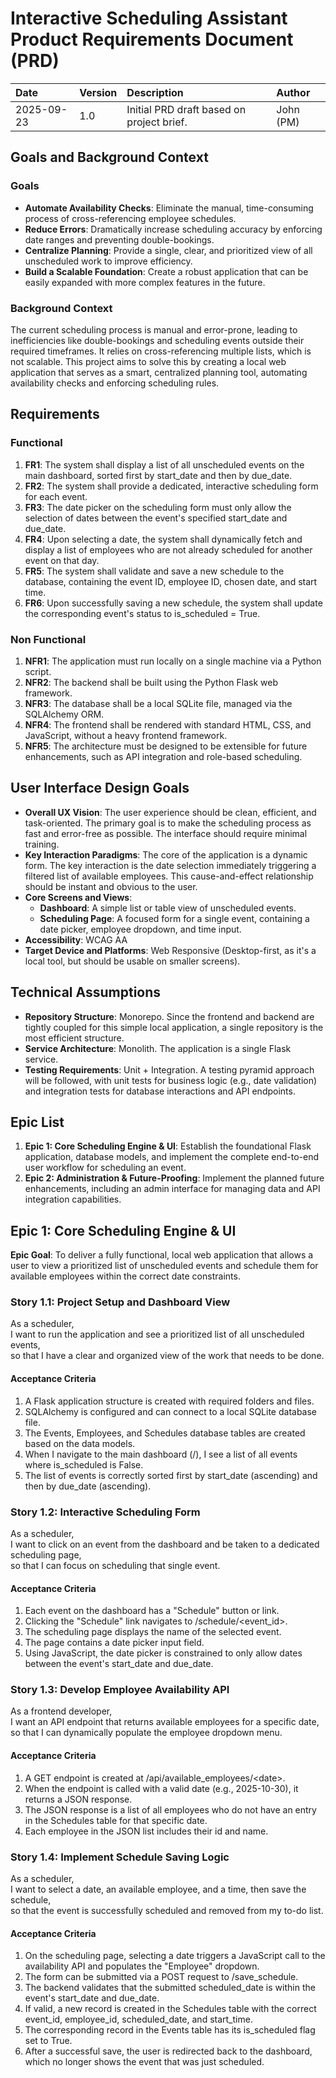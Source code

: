 # **Interactive Scheduling Assistant Product Requirements Document (PRD)**

| Date | Version | Description | Author |
| :---- | :---- | :---- | :---- |
| 2025-09-23 | 1.0 | Initial PRD draft based on project brief. | John (PM) |

## **Goals and Background Context**

### **Goals**

* **Automate Availability Checks**: Eliminate the manual, time-consuming process of cross-referencing employee schedules.  
* **Reduce Errors**: Dramatically increase scheduling accuracy by enforcing date ranges and preventing double-bookings.  
* **Centralize Planning**: Provide a single, clear, and prioritized view of all unscheduled work to improve efficiency.  
* **Build a Scalable Foundation**: Create a robust application that can be easily expanded with more complex features in the future.

### **Background Context**

The current scheduling process is manual and error-prone, leading to inefficiencies like double-bookings and scheduling events outside their required timeframes. It relies on cross-referencing multiple lists, which is not scalable. This project aims to solve this by creating a local web application that serves as a smart, centralized planning tool, automating availability checks and enforcing scheduling rules.

## **Requirements**

### **Functional**

1. **FR1**: The system shall display a list of all unscheduled events on the main dashboard, sorted first by start\_date and then by due\_date.  
2. **FR2**: The system shall provide a dedicated, interactive scheduling form for each event.  
3. **FR3**: The date picker on the scheduling form must only allow the selection of dates between the event's specified start\_date and due\_date.  
4. **FR4**: Upon selecting a date, the system shall dynamically fetch and display a list of employees who are not already scheduled for another event on that day.  
5. **FR5**: The system shall validate and save a new schedule to the database, containing the event ID, employee ID, chosen date, and start time.  
6. **FR6**: Upon successfully saving a new schedule, the system shall update the corresponding event's status to is\_scheduled \= True.

### **Non Functional**

1. **NFR1**: The application must run locally on a single machine via a Python script.  
2. **NFR2**: The backend shall be built using the Python Flask web framework.  
3. **NFR3**: The database shall be a local SQLite file, managed via the SQLAlchemy ORM.  
4. **NFR4**: The frontend shall be rendered with standard HTML, CSS, and JavaScript, without a heavy frontend framework.  
5. **NFR5**: The architecture must be designed to be extensible for future enhancements, such as API integration and role-based scheduling.

## **User Interface Design Goals**

* **Overall UX Vision**: The user experience should be clean, efficient, and task-oriented. The primary goal is to make the scheduling process as fast and error-free as possible. The interface should require minimal training.  
* **Key Interaction Paradigms**: The core of the application is a dynamic form. The key interaction is the date selection immediately triggering a filtered list of available employees. This cause-and-effect relationship should be instant and obvious to the user.  
* **Core Screens and Views**:  
  * **Dashboard**: A simple list or table view of unscheduled events.  
  * **Scheduling Page**: A focused form for a single event, containing a date picker, employee dropdown, and time input.  
* **Accessibility**: WCAG AA  
* **Target Device and Platforms**: Web Responsive (Desktop-first, as it's a local tool, but should be usable on smaller screens).

## **Technical Assumptions**

* **Repository Structure**: Monorepo. Since the frontend and backend are tightly coupled for this simple local application, a single repository is the most efficient structure.  
* **Service Architecture**: Monolith. The application is a single Flask service.  
* **Testing Requirements**: Unit \+ Integration. A testing pyramid approach will be followed, with unit tests for business logic (e.g., date validation) and integration tests for database interactions and API endpoints.

## **Epic List**

1. **Epic 1: Core Scheduling Engine & UI**: Establish the foundational Flask application, database models, and implement the complete end-to-end user workflow for scheduling an event.  
2. **Epic 2: Administration & Future-Proofing**: Implement the planned future enhancements, including an admin interface for managing data and API integration capabilities.

## **Epic 1: Core Scheduling Engine & UI**

**Epic Goal**: To deliver a fully functional, local web application that allows a user to view a prioritized list of unscheduled events and schedule them for available employees within the correct date constraints.

### **Story 1.1: Project Setup and Dashboard View**

As a scheduler,  
I want to run the application and see a prioritized list of all unscheduled events,  
so that I have a clear and organized view of the work that needs to be done.

#### **Acceptance Criteria**

1. A Flask application structure is created with required folders and files.  
2. SQLAlchemy is configured and can connect to a local SQLite database file.  
3. The Events, Employees, and Schedules database tables are created based on the data models.  
4. When I navigate to the main dashboard (/), I see a list of all events where is\_scheduled is False.  
5. The list of events is correctly sorted first by start\_date (ascending) and then by due\_date (ascending).

### **Story 1.2: Interactive Scheduling Form**

As a scheduler,  
I want to click on an event from the dashboard and be taken to a dedicated scheduling page,  
so that I can focus on scheduling that single event.

#### **Acceptance Criteria**

1. Each event on the dashboard has a "Schedule" button or link.  
2. Clicking the "Schedule" link navigates to /schedule/\<event\_id\>.  
3. The scheduling page displays the name of the selected event.  
4. The page contains a date picker input field.  
5. Using JavaScript, the date picker is constrained to only allow dates between the event's start\_date and due\_date.

### **Story 1.3: Develop Employee Availability API**

As a frontend developer,  
I want an API endpoint that returns available employees for a specific date,  
so that I can dynamically populate the employee dropdown menu.

#### **Acceptance Criteria**

1. A GET endpoint is created at /api/available\_employees/\<date\>.  
2. When the endpoint is called with a valid date (e.g., 2025-10-30), it returns a JSON response.  
3. The JSON response is a list of all employees who do not have an entry in the Schedules table for that specific date.  
4. Each employee in the JSON list includes their id and name.

### **Story 1.4: Implement Schedule Saving Logic**

As a scheduler,  
I want to select a date, an available employee, and a time, then save the schedule,  
so that the event is successfully scheduled and removed from my to-do list.

#### **Acceptance Criteria**

1. On the scheduling page, selecting a date triggers a JavaScript call to the availability API and populates the "Employee" dropdown.  
2. The form can be submitted via a POST request to /save\_schedule.  
3. The backend validates that the submitted scheduled\_date is within the event's start\_date and due\_date.  
4. If valid, a new record is created in the Schedules table with the correct event\_id, employee\_id, scheduled\_date, and start\_time.  
5. The corresponding record in the Events table has its is\_scheduled flag set to True.  
6. After a successful save, the user is redirected back to the dashboard, which no longer shows the event that was just scheduled.